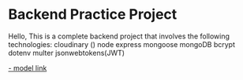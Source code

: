 # Backend Practice Project

Hello, This is a complete backend project that involves the following technologies:
cloudinary ()
node
express
mongoose
mongoDB
bcrypt
dotenv
multer
jsonwebtokens(JWT)

[- model link](https://app.eraser.io/workspace/YtPqZ1VogxGy1jzIDkzj)